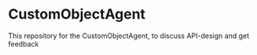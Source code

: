 # CustomObjectAgent
This repository for the CustomObjectAgent, to discuss API-design and get feedback
